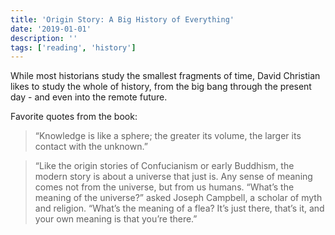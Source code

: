 ```yaml
---
title: 'Origin Story: A Big History of Everything'
date: '2019-01-01'
description: ''
tags: ['reading', 'history']
---
```


While most historians study the smallest fragments of time, David Christian likes to study the whole of history, from the big bang through the present day - and even into the remote future.

Favorite quotes from the book:

> “Knowledge is like a sphere; the greater its volume, the larger its contact with the unknown.”

> “Like the origin stories of Confucianism or early Buddhism, the modern story is about a universe that just is. Any sense of meaning comes not from the universe, but from us humans. “What’s the meaning of the universe?” asked Joseph Campbell, a scholar of myth and religion. “What’s the meaning of a flea? It’s just there, that’s it, and your own meaning is that you’re there.”
